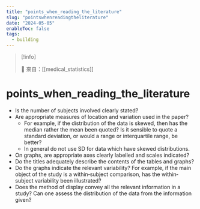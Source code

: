 ```yaml
---
title: "points_when_reading_the_literature"
slug: "pointswhenreadingtheliterature"
date: "2024-05-05"
enableToc: false
tags:
  - building
---
```


> [!info]
>
> 🌱 來自：[[medical_statistics]]

# points_when_reading_the_literature

- Is the number of subjects involved clearly stated?
- Are appropriate measures of location and variation used in the paper?
  - For example, if the distribution of the data is skewed, then has the median rather the mean been quoted? Is it sensible to quote a standard deviation, or would a range or interquartile range, be better?
  - In general do not use SD for data which have skewed distributions.
- On graphs, are appropriate axes clearly labelled and scales indicated?
- Do the titles adequately describe the contents of the tables and graphs?
- Do the graphs indicate the relevant variability? For example, if the main object of the study is a within‐subject comparison, has the within‐subject variability been illustrated?
- Does the method of display convey all the relevant information in a study? Can one assess the distribution of the data from the information given?
